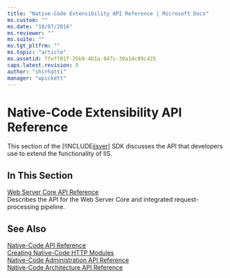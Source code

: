 ```yaml
---
title: "Native-Code Extensibility API Reference | Microsoft Docs"
ms.custom: ""
ms.date: "10/07/2016"
ms.reviewer: ""
ms.suite: ""
ms.tgt_pltfrm: ""
ms.topic: "article"
ms.assetid: ffeff01f-2bb9-4b1a-847c-30a14c09c425
caps.latest.revision: 5
author: "shirhatti"
manager: "wpickett"
---
```

# Native-Code Extensibility API Reference
This section of the [!INCLUDE[iisver](../../wmi-provider/includes/iisver-md.md)] SDK discusses the API that developers use to extend the functionality of IIS.  
  
## In This Section  
 [Web Server Core API Reference](../../web-development-reference\native-code-api-reference/web-server-core-api-reference.md)  
 Describes the API for the Web Server Core and integrated request-processing pipeline.  
  
## See Also  
 [Native-Code API Reference](../../web-development-reference\native-code-api-reference/native-code-api-reference.md)   
 [Creating Native-Code HTTP Modules](../../web-development-reference\native-code-development-overview\creating-native-code-http-modules.md)   
 [Native-Code Administration API Reference](../../web-development-reference\native-code-api-reference/native-code-administration-api-reference.md)   
 [Native-Code Architecture API Reference](../../web-development-reference\native-code-api-reference/native-code-architecture-api-reference.md)